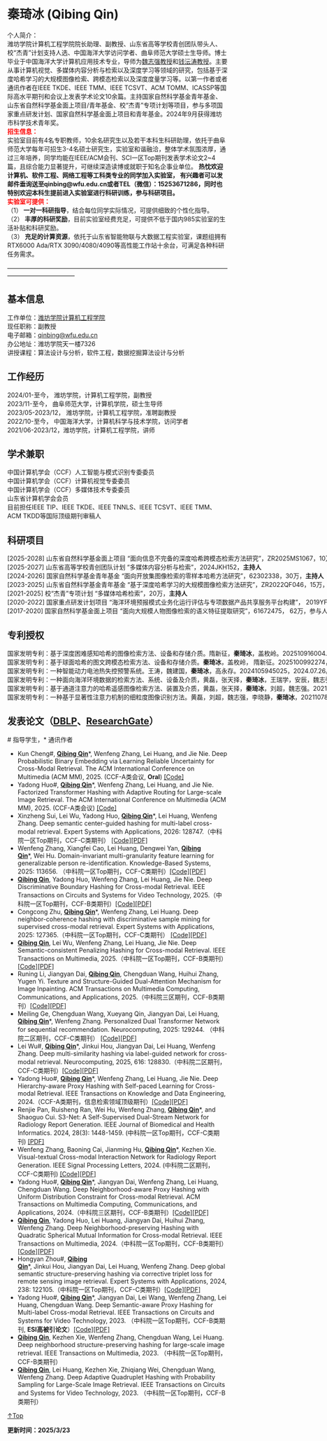 <span id = "Top"> </span>
# 秦琦冰 (Qibing Qin)  
<p style="width:970px;">
    <img src="/personal-homepage/qin.JPG" align="right" width="180" hspace="5" vspace="5" />
    </p>
个人简介：<br>潍坊学院计算机工程学院院长助理、副教授、山东省高等学校青创团队带头人、校“杰青”计划支持人选、中国海洋大学访问学者、曲阜师范大学硕士生导师。博士毕业于中国海洋大学计算机应用技术专业，导师为<a href="https://it.ouc.edu.cn/wzq/main.htm">魏志强教授</a>和<a href="https://person.zju.edu.cn/ytqian">钱沄涛教授</a>。主要从事计算机视觉、多媒体内容分析与检索以及深度学习等领域的研究，包括基于深度哈希学习的大规模图像检索、跨模态检索以及深度度量学习等。以第一作者或者通讯作者在IEEE TKDE、IEEE TMM、IEEE TCSVT、ACM TOMM、ICASSP等国际高水平期刊和会议上发表学术论文10余篇。主持国家自然科学基金青年基金、山东省自然科学基金面上项目/青年基金、校“杰青”专项计划等项目，参与多项国家重点研发计划、国家自然科学基金面上项目和青年基金。2024年9月获得潍坊市科学技术青年奖。
<p style="color: red; margin: 0;"><strong>招生信息：</strong></p>
实验室目前有4名专职教师，10余名研究生以及若干本科生科研助理，依托于曲阜师范大学每年可招生3-4名硕士研究生，实验室和谐融洽，整体学术氛围浓厚，通过三年培养，同学均能在IEEE/ACM会刊、SCI一区Top期刊发表学术论文2~4篇，且综合能力显著提升，可继续深造读博或就职于知名企事业单位。
<strong>热忱欢迎计算机、软件工程、网络工程等工科类专业的同学加入实验室， 有兴趣者可以发邮件垂询送至qinbing@wfu.edu.cn或者TEL（微信）：15253671286，同时也特别欢迎本科生提前进入实验室进行科研训练，参与科研项目。</strong>
<p style="color: red; margin: 0;"><strong>实验室可提供：</strong></p>
（1）<strong> 一对一科研指导</strong>，结合每位同学实际情况，可提供细致的个性化指导。<br>
（2）<strong> 丰厚的科研奖励</strong>，目前实验室经费充足，可提供不低于国内985实验室的生活补贴和科研奖励。<br>
（3）<strong> 充足的计算资源</strong>，依托于山东省智能物联与大数据工程实验室，课题组拥有RTX6000 Ada/RTX 3090/4080/4090等高性能工作站十余台，可满足各种科研任务需求。  
  
———————————————————————————————————————————————   

## 基本信息
工作单位：[潍坊学院计算机工程学院](https://cs.wfu.edu.cn/)  
现任职称：副教授  
电子邮箱：qinbing@wfu.edu.cn  
办公地址：潍坊学院天一楼7326    
讲授课程：算法设计与分析，软件工程，数据挖掘算法设计与分析  

## 工作经历
2024/01-至今，   潍坊学院，计算机工程学院，副教授  
2023/11-至今，   曲阜师范大学，计算机学院，硕士生导师  
2023/05-2023/12，   潍坊学院，计算机工程学院，准聘副教授  
2022/10-至今，   中国海洋大学，计算机科学与技术学院，访问学者  
2021/06-2023/12，潍坊学院，计算机工程学院，讲师  


## 学术兼职
中国计算机学会（CCF）人工智能与模式识别专委委员  
中国计算机学会（CCF）计算机视觉专委委员  
中国计算机学会（CCF）多媒体技术专委委员  
山东省计算机学会会员  
目前担任IEEE TIP、IEEE TKDE、IEEE TNNLS、IEEE TCSVT、IEEE TMM、ACM TKDD等国际顶级期刊审稿人  

## 科研项目
<nobr>[2025-2028] 山东省自然科学基金面上项目 “面向信息不完备的深度哈希跨模态检索方法研究”，ZR2025MS1067，10万，<strong>主持人</strong>  </nobr>
<nobr>[2025-2027] 山东省高等学校青创团队计划 “多媒体内容分析与检索”，2024JKH152，<strong>主持人</strong>  </nobr>
<nobr>[2024-2026] 国家自然科学基金青年基金 “面向开放集图像检索的零样本哈希方法研究”，62302338，30万，<strong>主持人</strong>  </nobr>
<nobr>[2023-2025] 山东省自然科学基金青年基金 “基于深度哈希学习的大规模图像检索方法研究”，ZR2022QF046，15万，<strong>主持人</strong>   </nobr>
<nobr>[2021-2025] 校“杰青”专项计划 “多媒体哈希检索”，20万，<strong>主持人</strong>   </nobr>
<nobr>[2020-2022] 国家重点研发计划项目 “海洋环境预报模式业务化运行评估与专项数据产品共享服务平台构建”， 2019YFC1408400 ，1069万， 参与人  </nobr>
<nobr>[2017-2020] 国家自然科学基金面上项目 “面向大规模人物图像检索的语义特征提取研究”，61672475， 62万，参与人  </nobr>

## 专利授权
<nobr>国家发明专利：基于深度困难感知哈希的图像检索方法、设备和存储介质。隋新征，<strong>秦琦冰</strong>，盖枚岭。202510916004.2，2025.09.05。  </nobr>
<nobr>国家发明专利：基于球面哈希的图文跨模态检索方法、设备和存储介质。<strong>秦琦冰</strong>，盖枚岭， 隋新征。2025100992274，2025.02.28。  </nobr>
<nobr>国家发明专利：一种智能动力电池热失控预警系统。王涛，魏建国，<strong>秦琦冰</strong>，高永存。2024105945025，2024.07.26。  </nobr>
<nobr>国家发明专利：一种面向海洋环境数据的检索方法、系统、设备及介质，黄磊，张天择，<strong>秦琦冰</strong>，王瑞学，安辰，魏志强。2021107865163，2024.03.05。 </nobr>
<nobr>国家发明专利：基于通道注意力的哈希遥感图像检索方法、装置及介质，黄磊，张天择，<strong>秦琦冰</strong>，刘超，魏志强。2021108719785，2023.11.28。  </nobr>
<nobr>国家发明专利：一种基于显著性注意力机制的细粒度图像识别方法。黄磊，刘超，魏志强，李晓静，<strong>秦琦冰</strong>，2021107865214，2023.10.10。  </nobr>


## 发表论文（<a href="https://dblp.org/pid/185/5154.html">DBLP</a>、<a href="https://www.researchgate.net/profile/Qin-Qibing-2">ResearchGate</a>）  
\# 指导学生，\* 通讯作者
* Kun Cheng#, <strong><u>Qibing Qin</u></strong>*, Wenfeng Zhang, Lei Huang, and Jie Nie. Deep Probabilistic Binary Embedding via Learning Reliable Uncertainty for Cross-Modal Retrieval. The ACM International Conference on Multimedia (ACM MM), 2025. (CCF-A类会议, <strong>Oral</strong>) [[Code]]( https://github.com/QinLab-WFU/DPBE)
* Yadong Huo#, <strong><u>Qibing Qin</u></strong>*, Wenfeng Zhang, Lei Huang, and Jie Nie. Factorized Transformer Hashing with Adaptive Routing for Large-scale Image Retrieval. The ACM International Conference on Multimedia (ACM MM), 2025. (CCF-A类会议) [[Code]]( https://github.com/QinLab-WFU/FTH)
* Xinzheng Sui, Lei Wu, Yadong Huo, <strong><u>Qibing Qin</u></strong>*, Lei Huang, Wenfeng Zhang. Deep semantic center-guided hashing for multi-label cross-modal retrieval. Expert Systems with Applications, 2026: 128747.（中科院一区Top期刊，CCF-C类期刊） [[Code]](https://github.com/QinLab-WFU/DSCGH)[[PDF]](https://www.sciencedirect.com/science/article/pii/S0957417425023656)
* Wenfeng Zhang, Xiangfei Cao, Lei Huang, Dengwei Yan, <strong><u>Qibing Qin</u></strong>*, Wei Hu. Domain-invariant multi-granularity feature learning for generalizable person re-identification. Knowledge-Based Systems, 2025: 113656. （中科院一区Top期刊，CCF-C类期刊）[[Code]](https://github.com/CQNU-ZhangLab/PFIEN)[[PDF]](https://www.sciencedirect.com/science/article/pii/S0950705125007026)
* <strong><u>Qibing Qin</u></strong>, Yadong Huo, Wenfeng Zhang, Lei Huang, Jie Nie. Deep Discriminative Boundary Hashing for Cross-modal Retrieval. IEEE Transactions on Circuits and Systems for Video Technology, 2025.（中科院一区Top期刊，CCF-B类期刊）[[Code]](https://github.com/QinLab-WFU/DDBH)[[PDF]](https://ieeexplore.ieee.org/document/11003934)
*  Congcong Zhu, <strong><u>Qibing Qin</u></strong>*, Wenfeng Zhang, Lei Huang. Deep neighbor-coherence hashing with discriminative sample mining for supervised cross-modal retrieval. Expert Systems with Applications, 2025: 127365.（中科院一区Top期刊，CCF-C类期刊） [[Code]](https://github.com/QinLab-WFU/DNcH)[[PDF]](https://www.sciencedirect.com/science/article/pii/S095741742500987X)
* <strong><u>Qibing Qin</u></strong>, Lei Wu, Wenfeng Zhang, Lei Huang, Jie Nie. Deep Semantic-consistent Penalizing Hashing for Cross-modal Retrieval. IEEE Transactions on Multimedia, 2025.（中科院一区Top期刊，CCF-B类期刊）[[Code]](https://github.com/QinLab-WFU/DScPH)[[PDF]](https://ieeexplore.ieee.org/document/10855579)
* Runing Li, Jiangyan Dai, <strong><u>Qibing Qin</u></strong>, Chengduan Wang, Huihui Zhang, Yugen Yi. Texture and Structure-Guided Dual-Attention Mechanism for Image Inpainting. ACM Transactions on Multimedia Computing, Communications, and Applications, 2025.（中科院三区期刊，CCF-B类期刊）[[Code]](https://github.com/QinLab-WFU/TSGDAM)[[PDF]](https://dl.acm.org/doi/abs/10.1145/3715962)
* Meiling Ge, Chengduan Wang, Xueyang Qin, Jiangyan Dai, Lei Huang, <strong><u>Qibing Qin</u></strong>*, Wenfeng Zhang. Personalized Dual Transformer Network for sequential recommendation. Neurocomputing, 2025: 129244. （中科院二区期刊，CCF-C类期刊） [[Code]](https://github.com/QinLab-WFU/PDTN)[[PDF]](https://www.sciencedirect.com/science/article/pii/S0925231224020150)
* Lei Wu#, <strong><u>Qibing Qin</u></strong>*, Jinkui Hou, Jiangyan Dai, Lei Huang, Wenfeng Zhang. Deep multi-similarity hashing via label-guided network for cross-modal retrieval.  Neurocomputing, 2025, 616: 128830.（中科院二区期刊，CCF-C类期刊）[[Code]](https://github.com/QinLab-WFU/DMsH-LN)[[PDF]](https://www.sciencedirect.com/science/article/pii/S0925231224016011)
* Yadong Huo#, <strong><u>Qibing Qin</u></strong>*, Wenfeng Zhang, Lei Huang, Jie Nie. Deep Hierarchy-aware Proxy Hashing with Self-paced Learning for Cross-modal Retrieval.  IEEE Transactions on Knowledge and Data Engineering, 2024.（CCF-A类期刊，信息检索领域顶级期刊）[[Code]](https://github.com/QinLab-WFU/DHaPH)[[PDF]](https://ieeexplore.ieee.org/document/10530441)
* Renjie Pan, Ruisheng Ran, Wei Hu, Wenfeng Zhang, <strong><u>Qibing Qin</u></strong>*, and Shaoguo Cui. S3-Net: A Self-Supervised Dual-Stream Network for Radiology Report Generation. IEEE Journal of Biomedical and Health Informatics. 2024, 28(3): 1448-1459. (中科院一区Top期刊，CCF-C类期刊) [[PDF]](https://ieeexplore.ieee.org/document/10372071)
* Wenfeng Zhang, Baoning Cai, Jianming Hu, <strong><u>Qibing Qin</u></strong>*, Kezhen Xie. Visual-textual Cross-modal Interaction Network for Radiology Report Generation. IEEE Signal Processing Letters, 2024. (中科院二区期刊，CCF-C类期刊) [[Code]](https://github.com/QinLab-WFU/VCIN)[[PDF]](https://ieeexplore.ieee.org/document/10475386)
* Yadong Huo#, <strong><u>Qibing Qin</u></strong>*, Jiangyan Dai,  Wenfeng Zhang, Lei Huang, Chengduan Wang. Deep Neighborhood-aware Proxy Hashing with Uniform Distribution Constraint for Cross-modal Retrieval. ACM Transactions on Multimedia Computing, Communications, and Applications, 2024.（中科院三区期刊，CCF-B类期刊）[[Code]](https://github.com/QinLab-WFU/OUR-DNPH)[[PDF]](https://dl.acm.org/doi/10.1145/3643639)
* <strong><u>Qibing Qin</u></strong>, Yadong Huo, Lei Huang, Jiangyan Dai, Huihui Zhang, Wenfeng Zhang. Deep Neighborhood-preserving Hashing with Quadratic Spherical Mutual Information for Cross-modal Retrieval. IEEE Transactions on Multimedia, 2024.（中科院一区Top期刊，CCF-B类期刊）[[Code]](https://github.com/QinLab-WFU/DNpH)[[PDF]](https://ieeexplore.ieee.org/abstract/document/10379137)
* Hongyan Zhou#, <strong><u>Qibing Qin</u></strong>*, Jinkui Hou, Jiangyan Dai, Lei Huang, Wenfeng Zhang. Deep global semantic structure-preserving hashing via corrective triplet loss for remote sensing image retrieval. Expert Systems with Applications, 2024, 238: 122105.（中科院一区Top期刊，CCF-C类期刊）[[Code]](https://github.com/QinLab-WFU/DGSSH)[[PDF]](https://www.sciencedirect.com/science/article/abs/pii/S0957417423026076)
* Yadong Huo#, <strong><u>Qibing Qin</u></strong>*, Jiangyan Dai, Lei Wang, Wenfeng Zhang, Lei Huang, Chengduan Wang. Deep Semantic-aware Proxy Hashing for Multi-label Cross-modal Retrieval. IEEE Transactions on Circuits and Systems for Video Technology, 2023. （中科院一区Top期刊，CCF-B类期刊, <strong>ESI高被引论文</strong>）[[Code]](https://github.com/QinLab-WFU/DSPH)[[PDF]](https://ieeexplore.ieee.org/abstract/document/10149001/)
* <strong><u>Qibing Qin</u></strong>, Kezhen Xie, Wenfeng Zhang, Chengduan Wang, Lei Huang. Deep neighborhood structure-preserving hashing for large-scale image retrieval. IEEE Transactions on Multimedia, 2023. （中科院一区Top期刊，CCF-B类期刊） 
* <strong><u>Qibing Qin</u></strong>, Lei Huang, Kezhen Xie, Zhiqiang Wei, Chengduan Wang, Wenfeng Zhang. Deep Adaptive Quadruplet Hashing with Probability Sampling for Large-Scale Image Retrieval. IEEE Transactions on Circuits and Systems for Video Technology, 2023. （中科院一区Top期刊，CCF-B类期刊）


[↑Top](#Top)


**更新时间：2025/3/23**
